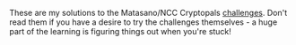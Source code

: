 These are my solutions to the Matasano/NCC Cryptopals [challenges](http://cryptopals.com). Don't read them if you have a desire to try the challenges themselves - a huge part of the learning is figuring things out when you're stuck!